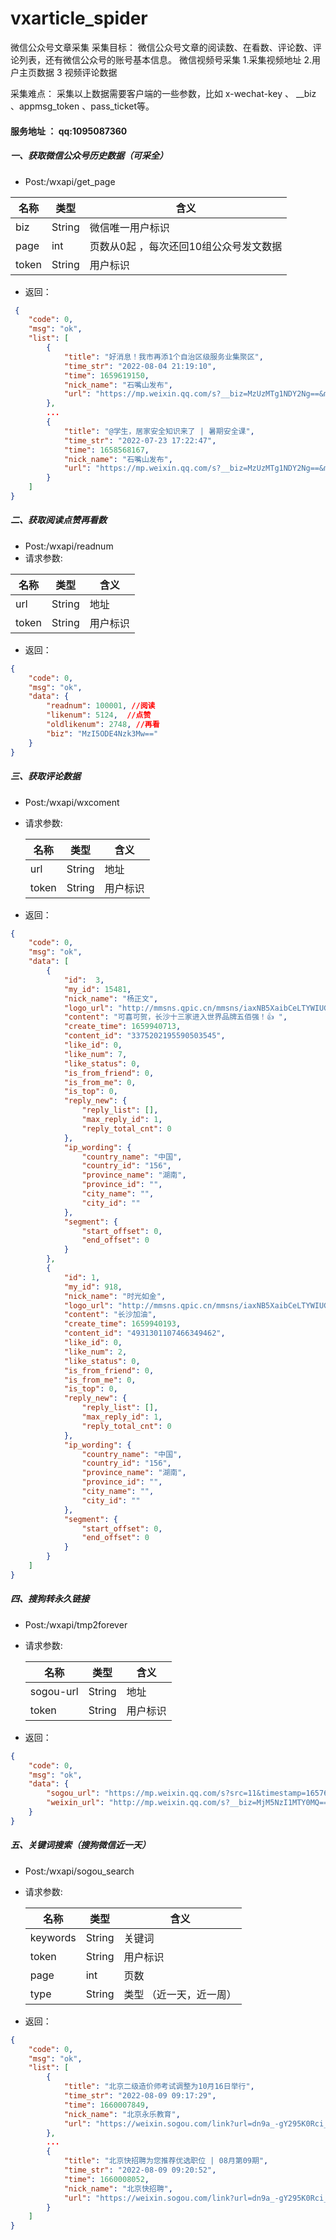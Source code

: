 # vxarticle_spider
微信公众号文章采集
采集目标： 微信公众号文章的阅读数、在看数、评论数、评论列表，还有微信公众号的账号基本信息。
微信视频号采集
1.采集视频地址  2.用户主页数据 3 视频评论数据

采集难点： 采集以上数据需要客户端的一些参数，比如 x-wechat-key 、 __biz 、appmsg_token 、pass_ticket等。
#### 服务地址 ： qq:1095087360



##### 一、获取微信公众号历史数据（可采全）

* Post:/wxapi/get_page

| 名称  | 类型   | 含义                                   |
| ----- | ------ | -------------------------------------- |
| biz   | String | 微信唯一用户标识                       |
| page  | int    | 页数从0起 ，每次还回10组公众号发文数据 |
| token | String | 用户标识                               |

* 返回：

```json
 {
    "code": 0,
    "msg": "ok",
    "list": [
        {
            "title": "好消息！我市再添1个自治区级服务业集聚区",
            "time_str": "2022-08-04 21:19:10",
            "time": 1659619150,
            "nick_name": "石嘴山发布",
            "url": "https://mp.weixin.qq.com/s?__biz=MzUzMTg1NDY2Ng==&mid=2247565667&idx=1&sn=61d0fa012ef21d760505338cd8313b87&chksm=fabfa546cdc82c505d67595f90f3737e8dd5276f315352a8f5b7a8ef4aaa45e60a463d18eda6&scene=58&subscene=0#rd"
        }, 
        ...
        {
            "title": "@学生，居家安全知识来了 | 暑期安全课",
            "time_str": "2022-07-23 17:22:47",
            "time": 1658568167,
            "nick_name": "石嘴山发布",
            "url": "https://mp.weixin.qq.com/s?__biz=MzUzMTg1NDY2Ng==&mid=2247564451&idx=2&sn=11153758fb24ba05a4efdafc1e936da4&chksm=fabf9886cdc811906d2380a6bbab8b1b175647d807ebf50c1b93d1a81da7a07021adb1791086&scene=58&subscene=0#rd"
        }
    ]
}
```

##### 二、获取阅读点赞再看数

* Post:/wxapi/readnum  
* 请求参数:   

| 名称  | 类型   | 含义     |
| ----- | ------ | -------- |
| url   | String | 地址     |
| token | String | 用户标识 |

* 返回：

```json
{
    "code": 0,
    "msg": "ok",
    "data": {
        "readnum": 100001, //阅读
        "likenum": 5124,  //点赞
        "oldlikenum": 2748, //再看
        "biz": "MzI5ODE4Nzk3Mw=="
    }
}
```

##### 三、获取评论数据

* Post:/wxapi/wxcoment

* 请求参数: 

  | 名称  | 类型   | 含义     |
  | ----- | ------ | -------- |
  | url   | String | 地址     |
  | token | String | 用户标识 |

  

* 返回：

```json
{
    "code": 0,
    "msg": "ok",
    "data": [
        {
            "id":  3,
            "my_id": 15481,
            "nick_name": "杨正文",
            "logo_url": "http://mmsns.qpic.cn/mmsns/iaxNB5XaibCeLTYWIUGCYm7cS1kFxTx4ibUSEBZJ6VnOdXPDItJ9PaGRg/0",
            "content": "可喜可贺，长沙十三家进入世界品牌五佰强！👍 ",
            "create_time": 1659940713,
            "content_id": "3375202195590503545",
            "like_id": 0,
            "like_num": 7,
            "like_status": 0,
            "is_from_friend": 0,
            "is_from_me": 0,
            "is_top": 0,
            "reply_new": {
                "reply_list": [],
                "max_reply_id": 1,
                "reply_total_cnt": 0
            },
            "ip_wording": {
                "country_name": "中国",
                "country_id": "156",
                "province_name": "湖南",
                "province_id": "",
                "city_name": "",
                "city_id": ""
            },
            "segment": {
                "start_offset": 0,
                "end_offset": 0
            }
        },
        {
            "id": 1,
            "my_id": 918,
            "nick_name": "时光如金",
            "logo_url": "http://mmsns.qpic.cn/mmsns/iaxNB5XaibCeLTYWIUGCYm7cS1kFxTx4ibUSEBZJ6VnOdXPDItJ9PaGRg/0",
            "content": "长沙加油",
            "create_time": 1659940193,
            "content_id": "4931301107466349462",
            "like_id": 0,
            "like_num": 2,
            "like_status": 0,
            "is_from_friend": 0,
            "is_from_me": 0,
            "is_top": 0,
            "reply_new": {
                "reply_list": [],
                "max_reply_id": 1,
                "reply_total_cnt": 0
            },
            "ip_wording": {
                "country_name": "中国",
                "country_id": "156",
                "province_name": "湖南",
                "province_id": "",
                "city_name": "",
                "city_id": ""
            },
            "segment": {
                "start_offset": 0,
                "end_offset": 0
            }
        }
    ]
}
```

##### 四、搜狗转永久链接

* Post:/wxapi/tmp2forever

* 请求参数: 

  | 名称      | 类型   | 含义     |
  | --------- | ------ | -------- |
  | sogou-url | String | 地址     |
  | token     | String | 用户标识 |

  

* 返回：

```json
{
    "code": 0,
    "msg": "ok",
    "data": {
        "sogou_url": "https://mp.weixin.qq.com/s?src=11&timestamp=1657699201&ver=3917&signature=GMjzziSigdLf19dLcNgJz6fikNR3pk5sHYAKCsv5BIJDqPZu8eW6lFIp5XoUNEWDdlysD7NULuqBitG8nNzpO9yl89lUxpD6suod9zJHK6E9gNDM1SR57RxSdcHNTyWM&new=1",  
        "weixin_url": "http://mp.weixin.qq.com/s?__biz=MjM5NzI1MTY0MQ==&mid=2654933236&idx=1&sn=8f81afaf1f954bbbef6bbab962cdaef3&scene=0#wechat_redirect"
    }
}
```

##### 五、关键词搜索（搜狗微信近一天）

* Post:/wxapi/sogou_search

* 请求参数:   

  | 名称     | 类型   | 含义                    |
  | -------- | ------ | ----------------------- |
  | keywords | String | 关键词                  |
  | token    | String | 用户标识                |
  | page     | int    | 页数                    |
  | type     | String | 类型 （近一天，近一周） |

  

* 返回：

```json
{
    "code": 0,
    "msg": "ok",
    "list": [
        {
            "title": "北京二级造价师考试调整为10月16日举行",
            "time_str": "2022-08-09 09:17:29",
            "time": 1660007849,
            "nick_name": "北京永乐教育",
            "url": "https://weixin.sogou.com/link?url=dn9a_-gY295K0Rci_xozVXfdMkSQTLW6cwJThYulHEtVjXrGTiVgS4gGbFyTkWFiSnmBF04ovaUrm48PZ4FKI1qXa8Fplpd90VjZ3NC3iCW9667DVwNv8QPKlPVval3QRSTbtAZmbQh28YK1qPAqkZbSV3d0Etjbd0ZVYq1Tx1lO4qCybObheniVj7ooASwqCpiir-e1rq7Teb5IU2YbHO2MHN-OsDG4-QCDWMcALpDDMYG5qKs7HmLJyhujKqEHBAN_o3tsiz5r1dbZWbKUeQ..&type=2&query=%E5%8C%97%E4%BA%AC&token=null"
        },
        ...
        {
            "title": "北京快招聘为您推荐优选职位 | 08月第09期",
            "time_str": "2022-08-09 09:20:52",
            "time": 1660008052,
            "nick_name": "北京快招聘",
            "url": "https://weixin.sogou.com/link?url=dn9a_-gY295K0Rci_xozVXfdMkSQTLW6cwJThYulHEtVjXrGTiVgS4gGbFyTkWFiSnmBF04ovaUrm48PZ4FKI1qXa8Fplpd9eJlWvu9i1rMbKvZFVZbUyMnwqEeVYQjAZXR2DEkzJX0owq6_QFbtXjaPl7uc6TYlDJIv3g6YxvIx1V5DG8iIcGjc2hK1BquOTZ3tX_Ijg3PkOJCuFpCrUIXEWDRdLD91Rvqy-0Nogf03u34cxwWFuIrApMU0qNvfET-cbm7TDDICYioxHkzTmA..&type=2&query=%E5%8C%97%E4%BA%AC&token=null"
        }
    ]
}
```

